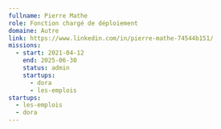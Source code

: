 ```yaml
---
fullname: Pierre Mathe
role: Fonction chargé de déploiement
domaine: Autre
link: https://www.linkedin.com/in/pierre-mathe-74544b151/
missions:
  - start: 2021-04-12
    end: 2025-06-30
    status: admin
    startups:
      - dora
      - les-emplois
startups:
  - les-emplois
  - dora
---
```

